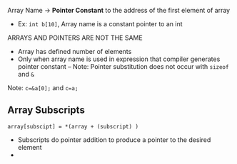 Array Name → **Pointer Constant** to the address of the first element of array
- Ex: `int b[10]`, Array name is a constant pointer to an int

ARRAYS AND POINTERS ARE NOT THE SAME
- Array has defined number of elements
- Only when array name is used in expression that compiler generates pointer constant
	– Note: Pointer substitution does not occur with `sizeof` and `&`

Note: `c=&a[0];` and `c=a;`

## Array Subscripts
`array[subscipt] = *(array + (subscript) )`
- Subscripts do pointer addition to produce a pointer to the desired element
- 

